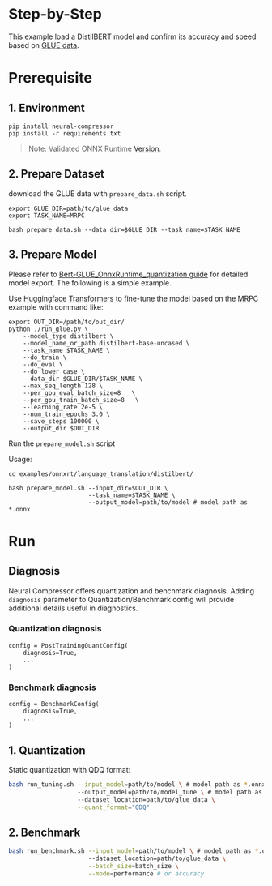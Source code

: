 Step-by-Step
============

This example load a DistilBERT model and confirm its accuracy and speed based on [GLUE data](https://gluebenchmark.com/). 

# Prerequisite

## 1. Environment

```shell
pip install neural-compressor
pip install -r requirements.txt
```
> Note: Validated ONNX Runtime [Version](/docs/source/installation_guide.md#validated-software-environment).

## 2. Prepare Dataset

download the GLUE data with `prepare_data.sh` script.
```shell
export GLUE_DIR=path/to/glue_data
export TASK_NAME=MRPC

bash prepare_data.sh --data_dir=$GLUE_DIR --task_name=$TASK_NAME
```

## 3. Prepare Model

Please refer to [Bert-GLUE_OnnxRuntime_quantization guide](https://github.com/microsoft/onnxruntime-inference-examples/blob/main/quantization/notebooks/bert/Bert-GLUE_OnnxRuntime_quantization.ipynb) for detailed model export. The following is a simple example.

Use [Huggingface Transformers](https://github.com/huggingface/transformers/tree/v2.2.1) to fine-tune the model based on the [MRPC](https://github.com/huggingface/transformers/tree/master/examples/text-classification#mrpc) example with command like:
```shell
export OUT_DIR=/path/to/out_dir/
python ./run_glue.py \
    --model_type distilbert \
    --model_name_or_path distilbert-base-uncased \
    --task_name $TASK_NAME \
    --do_train \
    --do_eval \
    --do_lower_case \
    --data_dir $GLUE_DIR/$TASK_NAME \
    --max_seq_length 128 \
    --per_gpu_eval_batch_size=8   \
    --per_gpu_train_batch_size=8   \
    --learning_rate 2e-5 \
    --num_train_epochs 3.0 \
    --save_steps 100000 \
    --output_dir $OUT_DIR
```
Run the `prepare_model.sh` script

Usage:
```shell
cd examples/onnxrt/language_translation/distilbert/

bash prepare_model.sh --input_dir=$OUT_DIR \
                      --task_name=$TASK_NAME \
                      --output_model=path/to/model # model path as *.onnx
```

# Run

## Diagnosis
Neural Compressor offers quantization and benchmark diagnosis. Adding `diagnosis` parameter to Quantization/Benchmark config will provide additional details useful in diagnostics.
### Quantization diagnosis
```
config = PostTrainingQuantConfig(
    diagnosis=True,
    ...
)
``` 

### Benchmark diagnosis
```
config = BenchmarkConfig(
    diagnosis=True,
    ...
)
``` 

## 1. Quantization

Static quantization with QDQ format:

```bash
bash run_tuning.sh --input_model=path/to/model \ # model path as *.onnx
                   --output_model=path/to/model_tune \ # model path as *.onnx
                   --dataset_location=path/to/glue_data \
                   --quant_format="QDQ"
```

## 2. Benchmark

```bash
bash run_benchmark.sh --input_model=path/to/model \ # model path as *.onnx
                      --dataset_location=path/to/glue_data \
                      --batch_size=batch_size \
                      --mode=performance # or accuracy
```
